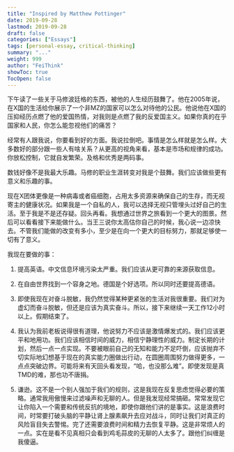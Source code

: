 ```yaml
---
title: "Inspired by Matthew Pottinger"
date: 2019-09-28
lastmod: 2019-09-28
draft: false
categories: ["Essays"]
tags: [personal-essay, critical-thinking]
summary: "..."
weight: 999
author: "FeiThink"
showToc: true
TocOpen: false
---
```




下午读了一些关于马修波廷格的东西，被他的人生经历鼓舞了。他在2005年说，在X国的生活给你展示了一个非MZ的国家可以怎么对待他的公民。他说他在X国的压抑经历点燃了他的爱国热情，对我则是点燃了我的反爱国主义。如果你真的在乎国家和人民，你怎么能忽视他们的痛苦？

经常有人跟我说，你要看到好的方面。我说拉倒吧。事情是怎么样就是怎么样。大多数好的部分跟一些人有啥关系？从更高的视角来看，基本是市场和规律的成功。你放松控制，它就自发繁荣。及格和优秀是两码事。

数钱好像不是我最大乐趣。马修的职业生涯转变对我是个鼓舞。我们应该做些更有意义和乐趣的事。

现在X团体更像是一种病毒或者癌细胞，占用太多资源来确保自己的生存，而无视寄主的健康状况。如果我是一个自私的人，我可以选择无视只管埋头过好自己的生活。至于我是不是还存疑。回头再看。我想通过世界之旅看到一个更大的图景。然后可以看看接下来能做什么。当王三说你太高估你自己的时候，我心说一边凉快去。不管我们能做的改变有多小，至少是在向一个更大的目标努力，那就足够使一切有了意义。

我现在要做的事：

1. 提高英语。中文信息环境污染太严重。我们应该从更可靠的来源获取信息。

2. 在自由世界找到一个容身之地。德国是个好选项。所以同时还要提高德语。

3. 即使我现在对奋斗脱敏，我仍然觉得某种更紧张的生活对我很重要。我们对为虚幻而奋斗脱敏，但还是应该为真实奋斗。所以，接下来继续一天工作12小时以上。假期结束了。

4. 我认为我前老板说得很有道理，他说努力不应该是激情爆发式的。我们应该更平和地用功。我们应该相信时间的威力，相信宁静理性的威力。制定长期的计划，然后一点一点实现。不要被眼前自己的无知和能力不足吓倒，应该抛弃不切实际地幻想基于现在的真实能力圈做出行动，在圆圈周围努力做得更多，一点点突破边界。可能将来有天回头看发现，“哈，也没那么难”。即使发现是真TMD的难，那也功不唐捐。

5. 谦逊。这不是一个别人强加于我们的规则，这是我现在反复思虑觉得必要的策略。通常我用傲慢来过滤噪声和无聊的人。但是我发现经常搞砸。常常发现它让你陷入一个需要和传统反抗的境地，即使你跟他们讲的是事实。这是浪费时间，时常要打破头脑的平静让肾上腺素飙升去应对战斗，同时让我们对真正的风险盲目失去警惕。完了还需要浪费时间和精力去恢复平静。这是非常烦人的一点。实在是看不见真相只会看到鸡毛蒜皮的无聊的人太多了。跟他们纠缠是我傻逼。
